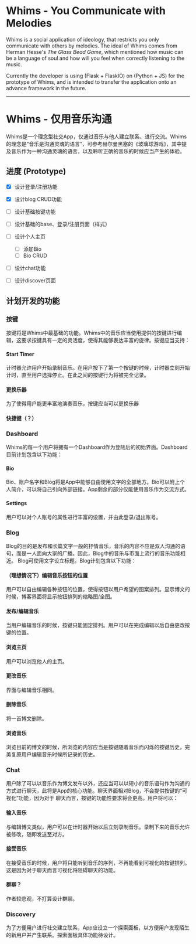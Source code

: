 # Whims - You Communicate with Melodies
Whims is a social application of ideology, that restricts you only communicate with others by melodies. The ideal of Whims
comes from Herman Hesse's *The Glass Bead Game*, which mentioned how music can be a language of soul and how will you feel
when correctly listening to the music.

Currently the developer is using (Flask + FlaskIO) on (Python + JS) for the prototype of Whims, and is intended to transfer the application
onto an advance framework in the future.

-------

# Whims - 仅用音乐沟通
Whims是一个理念型社交App，仅通过音乐与他人建立联系、进行交流。Whims的理念是“音乐是沟通灵魂的语言”，可参考赫尔曼黑塞的《玻璃球游戏》，其中提及音乐作为一种沟通灵魂的语言，以及聆听正确的音乐的时候应当产生的体验。

## 进度 (Prototype)
- [x] 设计登录/注册功能
- [x] 设计blog CRUD功能
- [ ] 设计基础按键功能
- [ ] 设计基础的base、登录/注册页面（样式）
- [ ] 设计个人主页
  - [ ] 添加Bio
  - [ ] Bio CRUD
- [ ] 设计chat功能
- [ ] 设计discover页面


## 计划开发的功能

### 按键
按键将是Whims中最基础的功能。Whims中的音乐应当使用提供的按键进行编辑，这要求按键具有一定的灵活度，使得其能够表达丰富的旋律。按键应当支持：
#### Start Timer
计时器允许用户开始录制音乐。在用户按下了第一个按键的时候，计时器立刻开始计时，直至用户选择停止。在此之间的按键行为将被完全记录。
#### 更换乐器
为了使得用户能更丰富地演奏音乐，按键应当可以更换乐器
#### 快捷键（？）


### Dashboard
Whims的每一个用户将拥有一个Dashboard作为登陆后的初始界面。Dashboard目前计划包含以下功能：
#### Bio
Bio、账户名字和Blog将是App中能够自由使用文字的全部地方。Bio可以附上个人简介，可以将自己引向外部链接。App剩余的部分仅能使用音乐作为交流方式。
#### Settings
用户可以对个人账号的属性进行丰富的设置，并由此登录/退出账号。

### Blog
Blog的目的是发布和长篇文字一般的抒情音乐，音乐的内容不应是双人沟通的语句，而是一人面向大家的广播。因此，Blog中的音乐与市面上流行的音乐功能相近。
Blog可使用文字设立标题。Blog计划包含以下功能：
#### （理想情况下）编辑音乐按钮的位置
用户可以自由编辑各种按钮的位置，使得按钮以用户希望的图案排列。显示博文的时候，博客界面将显示按钮排列的缩略图/全图。
#### 发布/编辑音乐
当用户编辑音乐的时候，按键只能固定排列。用户可以在完成编辑以后自由更改按键的位置。
#### 浏览主页
用户可以浏览他人的主页。
#### 更改音乐
界面与编辑音乐相同。
#### 删除音乐
将一首博文删除。
#### 浏览音乐
浏览目前的博文的时候，所浏览的内容应当是按键随着音乐而闪烁的按键历史，完美复原用户编辑音乐时候所记录的历史。

### Chat
用户除了可以以音乐作为博文发布以外，还应当可以以短小的音乐语句作为沟通的方式进行聊天，此将是App的核心功能。聊天界面相对Blog，不会提供按键的“可视化”功能，因为对于
聊天而言，按键的功能性要求将会更高。用户将可以：
#### 输入音乐
与编辑博文类似，用户可以在计时器开始以后立刻录制音乐。录制下来的音乐允许被修改，随即发送至对方。
#### 接受音乐
在接受音乐的时候，用户将只能听到音乐的序列，不再能看到可视化的按键排列。这是因为对于聊天而言可视化将阻碍聊天的功能。
#### 群聊？
作者较悲观，不打算设计群聊。

### Discovery
为了方便用户进行社交建立联系，App应设立一个探索面板，以方便用户发现陌生的新用户并产生联系。探索面板具体功能待设计。